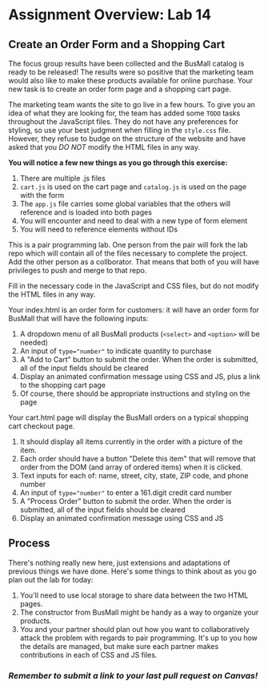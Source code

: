 # Assignment Overview: Lab 14

## Create an Order Form and a Shopping Cart

The focus group results have been collected and the BusMall catalog is ready to be released! The results were so positive that the marketing team would also like to make these products available for online purchase. Your new task is to create an order form page and a shopping cart page.

The marketing team wants the site to go live in a few hours. To give you an idea of what they are looking for, the team has added some `TODO` tasks throughout the JavaScript files. They do not have any preferences for styling, so use your best judgment when filling in the `style.css` file. However, they refuse to budge on the structure of the website and have asked that you *DO NOT* modify the HTML files in any way.

**You will notice a few new things as you go through this exercise:**
1. There are multiple .js files
1. `cart.js` is used on the cart page and `catalog.js` is used on the page with the form
1. The `app.js` file carries some global variables that the others will reference and is loaded into both pages
1. You will encounter and need to deal with a new type of form element
1. You will need to reference elements without IDs

This is a pair programming lab. One person from the pair will fork the lab repo which will contain all of the files necessary to complete the project.
Add the other person as a collborator. That means that both of you will have privileges to push and merge to that repo.

Fill in the necessary code in the JavaScript and CSS files, but do not modify the HTML files in any way.

Your index.html is an order form for customers: it will have an order form for BusMall that will have the following inputs:

  1. A dropdown menu of all BusMall products (`<select>` and `<option>` will be needed)
  1. An input of `type="number"` to indicate quantity to purchase
  1. A "Add to Cart" button to submit the order. When the order is submitted, all of the input fields should be cleared
  1. Display an animated confirmation message using CSS and JS, plus a link to the shopping cart page
  1. Of course, there should be appropriate instructions and styling on the page

  Your cart.html page will display the BusMall orders on a typical shopping cart checkout page.

  1. It should display all items currently in the order with a picture of the item.
  1. Each order should have a button "Delete this item" that will remove that order from the DOM (and array of ordered items) when it is clicked.
  1. Text inputs for each of: name, street, city, state, ZIP code, and phone number
  1. An input of `type="number"` to enter a 161.digit credit card number
  1. A "Process Order" button to submit the order. When the order is submitted, all of the input fields should be cleared
  1. Display an animated confirmation message using CSS and JS


## Process

There's nothing really new here, just extensions and adaptations of previous things we have done. Here's some things to think about as you go plan out the lab for today:

1. You'll need to use local storage to share data between the two HTML pages.
1. The constructor from BusMall might be handy as a way to organize your products.
1. You and your partner should plan out how you want to collaboratively attack the problem with regards to pair programming. It's up to you how the details are managed, but make sure each partner makes contributions in each of CSS and JS files.

### *Remember to submit a link to your last pull request on Canvas!*
